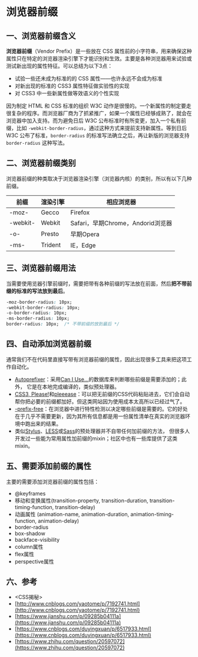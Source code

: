 # 浏览器前缀

## 一、浏览器前缀含义 <a href="#gez4gf" id="gez4gf"></a>

**浏览器前缀**（Vendor Prefix）是一些放在 CSS 属性前的小字符串，用来确保这种属性只在特定的浏览器渲染引擎下才能识别和生效。主要是各种浏览器用来试验或测试新出现的属性特征。可以总结为以下3点：

* 试验一些还未成为标准的的 CSS 属性——也许永远不会成为标准
* 对新出现的标准的 CSS3 属性特征做实验性的实现
* 对 CSS3 中一些新属性做等效语义的个性实现

因为制定 HTML 和 CSS 标准的组织 W3C 动作是很慢的。一个新属性的制定要走很复杂的程序。而浏览器厂商为了抓紧推广，如果一个属性已经够成熟了，就会在浏览器中加入支持。而为避免日后 W3C 公布标准时有所变更，加入一个私有前缀，比如 `-webkit-border-radius`，通过这种方式来提前支持新属性。等到日后 W3C 公布了标准，`border-radius` 的标准写法确立之后，再让新版的浏览器支持 `border-radius` 这种写法。

## 二、浏览器前缀类别

浏览器前缀的种类取决于浏览器渲染引擎（浏览器内核）的类别，所以有以下几种前缀。

| 前缀       | 渲染引擎    | 相应浏览器                      |
| -------- | ------- | -------------------------- |
| -moz-    | Gecco   | Firefox                    |
| -webkit- | Webkit  | Safari，早期Chrome，Andorid浏览器 |
| -o-      | Presto  | 早期Opera                    |
| -ms-     | Trident | IE，Edge                    |

## 三、浏览器前缀用法

当需要使用览器引擎前缀时，需要把带有各种前缀的写法放在前面，然后**把不带前缀的标准的写法放到最后**。

```css
-moz-border-radius: 10px; 
-webkit-border-radius: 10px; 
-o-border-radius: 10px; 
-ms-border-radius: 10px;
border-radius: 10px;  /* 不带前缀的放到最后 */
```

## 四、自动添加浏览器前缀

通常我们不在代码里直接写带有浏览器前缀的属性，因此出现很多工具来把这项工作自动化。

* [Autoprefixer](https://github.com/postcss/autoprefixer)：采用[Can I Use...](http://caniuse.com)的数据库来判断哪些前缀是需要添加的；此外， 它是在本地完成编译的，类似预处理器。
* [CSS3, Please!](http://css3please.com)和[pleeease](http://pleee-ase.io/playground.html)：可以把无前缀的CSS代码粘贴进去，它们会自动帮你把必要的前缀都加好。但这类网站因为使用成本太高所以已经过气了。
* [-prefix-free](http://leaverou.github.io/prefixfree)：在浏览器中进行特性检测以决定哪些前缀是需要的。它的好处在于几乎不需要更新，因为其所有信息都是用一份属性清单在真实的浏览器环境中跑出来的结果。
* 类似[Stylus](http://stylus-lang.com)、[LESS](http://lesscss.org)或[Sass](http://sass-lang.com)的预处理器并不自带任何加前缀的方法， 但很多人开发过一些能为常用属性加前缀的mixin；社区中也有一些库提供了这类mixin。

## 五、需要添加前缀的属性

主要的需要添加浏览器前缀的属性包括：

* @keyframes
* 移动和变换属性(transition-property, transition-duration, transition-timing-function, transition-delay)
* 动画属性 (animation-name, animation-duration, animation-timing-function, animation-delay)
* border-radius
* box-shadow
* backface-visibility
* column属性
* flex属性
* perspective属性

## 六、参考

* \<CSS揭秘>
* [http://www.cnblogs.com/yaotome/p/7192741.html](http://www.cnblogs.com/yaotome/p/7192741.html)
* [https://www.jianshu.com/p/09285b04111a](https://www.jianshu.com/p/09285b04111a)
* [https://www.cnblogs.com/duyingxuan/p/6517933.html](https://www.cnblogs.com/duyingxuan/p/6517933.html)
* [https://www.zhihu.com/question/20597072](https://www.zhihu.com/question/20597072)
